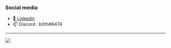 

### Social media

- 👥 [Linkedin](https://www.linkedin.com/in/theo-bori/)
- 📫 Discord  : b0th#6474

---
<img src = "https://github-readme-stats.vercel.app/api?username=b0th&&show_icons=true&title_color=ffffff&icon_color=bb2acf&text_color=daf7dc&bg_color=151515">
